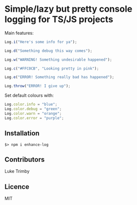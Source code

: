 # Simple/lazy but pretty console logging for TS/JS projects #


Main features:

```js
Log.i("Here's some info for ya");

Log.d("Something debug this way comes");

Log.w("WARNING! Something undesirable happened");

Log.c("#FFC0CB", "Looking pretty in pink");

Log.e("ERROR! Something really bad has happened");

Log.throw("ERROR! I give up");
```
	
Set default colours with:

```js
Log.color.info = "blue";
Log.color.debug = "green";
Log.color.warn = "orange";
Log.color.error = "purple";
```


## Installation ##

	$> npm i enhance-log


## Contributors ##

Luke Trimby


## Licence ##

MIT
